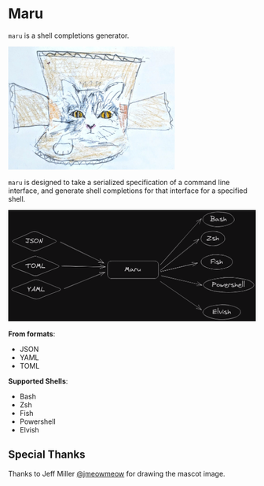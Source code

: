# Maru

`maru` is a shell completions generator.

<p>
<img height="250" src="/assets/maru-mascot.jpg" alt="Mascot Image"/>
</p>

`maru` is designed to take a serialized specification of a command line interface, and generate shell completions for that interface for a specified shell.

![Formats Interchange Diagram](/assets/maru-formats-diagram.png)

**From formats**:

- JSON
- YAML
- TOML

**Supported Shells**:

- Bash
- Zsh
- Fish
- Powershell
- Elvish

## Special Thanks

Thanks to Jeff Miller [@jmeowmeow](https://github.com/jmeowmeow) for drawing the mascot image.
